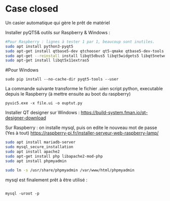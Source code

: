 # Case closed
Un casier automatique qui gère le prêt de matériel

Installer pyQT5& outils sur Raspberry & Windows :

```bash
#Pour Raspberry : lignes à tester 1 par 1, beaucoup sont inutiles.
sudo apt install python3-pyqt5
sudo apt-get install qtbase5-dev qtchooser qt5-qmake qtbase5-dev-tools
sudo apt-get --reinstall install libqt5dbus5 libqt5widgets5 libqt5network5 libqt5gui5 libqt5core5a libdouble-conversion1 libxcb-xinerama0
sudo apt-get install libqt5x11extras5
```


#Pour Windows
```
sudo pip install --no-cache-dir pyqt5-tools --user
```
La commande suivante transforme le fichier .uien script python, executable depuis le Raspberry (à mettre ensuite au boot du raspberry)
```
pyuic5.exe -x file.ui -o ouptut.py
```

Installer QT designer sur Windows :
https://build-system.fman.io/qt-designer-download

Sur Raspberry : on installe mysql, puis on edite le nouveau mot de passe (Yes à tout)
https://raspberry-pi.fr/installer-serveur-web-raspberry-lamp/

```bash
sudo apt install mariadb-server
sudo mysql_secure_installation
sudo apt install apache2
sudo apt-get install php libapache2-mod-php
sudo apt install phpmyadmin

sudo ln -s /usr/share/phpmyadmin /var/www/html/phpmyadmin

```

mysql est finalement prêt à être utilisé : 
```

mysql -uroot -p
```


